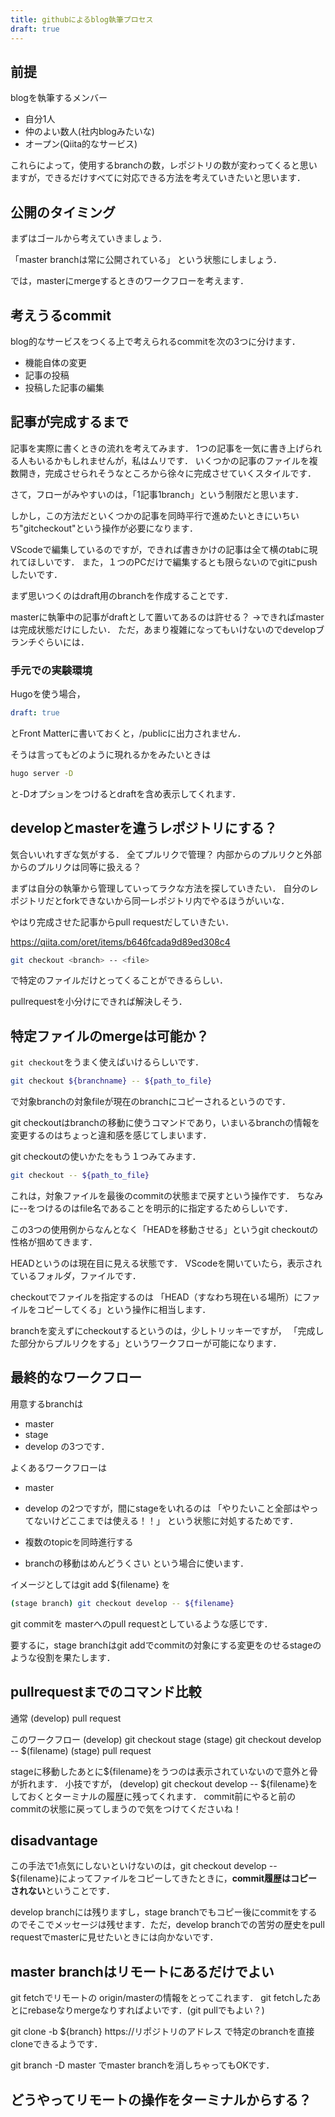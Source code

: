 ```yaml
---
title: githubによるblog執筆プロセス
draft: true
---
```


## 前提
blogを執筆するメンバー

- 自分1人
- 仲のよい数人(社内blogみたいな)
- オープン(Qiita的なサービス)

これらによって，使用するbranchの数，レポジトリの数が変わってくると思いますが，できるだけすべてに対応できる方法を考えていきたいと思います．

## 公開のタイミング
まずはゴールから考えていきましょう．

「master branchは常に公開されている」
という状態にしましょう．

では，masterにmergeするときのワークフローを考えます．

## 考えうるcommit
blog的なサービスをつくる上で考えられるcommitを次の3つに分けます．
- 機能自体の変更
- 記事の投稿
- 投稿した記事の編集

## 記事が完成するまで
記事を実際に書くときの流れを考えてみます．
1つの記事を一気に書き上げられる人もいるかもしれませんが，私はムリです．
いくつかの記事のファイルを複数開き，完成させられそうなところから徐々に完成させていくスタイルです．

さて，フローがみやすいのは，「1記事1branch」という制限だと思います．

しかし，この方法だといくつかの記事を同時平行で進めたいときにいちいち"gitcheckout"という操作が必要になります．

VScodeで編集しているのですが，できれば書きかけの記事は全て横のtabに現れてほしいです．
また，１つのPCだけで編集するとも限らないのでgitにpushしたいです．

まず思いつくのはdraft用のbranchを作成することです．

masterに執筆中の記事がdraftとして置いてあるのは許せる？
→できればmasterは完成状態だけにしたい．
ただ，あまり複雑になってもいけないのでdevelopブランチぐらいには．

### 手元での実験環境
Hugoを使う場合，
```yaml
draft: true
```
とFront Matterに書いておくと，/publicに出力されません．

そうは言ってもどのように現れるかをみたいときは
```sh
hugo server -D
```
と-Dオプションをつけるとdraftを含め表示してくれます．

## developとmasterを違うレポジトリにする？
気合いいれすぎな気がする．
全てプルリクで管理？
内部からのプルリクと外部からのプルリクは同等に扱える？

まずは自分の執筆から管理していってラクな方法を探していきたい．
自分のレポジトリだとforkできないから同一レポジトリ内でやるほうがいいな．

やはり完成させた記事からpull requestだしていきたい．

https://qiita.com/oret/items/b646fcada9d89ed308c4

```sh
git checkout <branch> -- <file>
```

で特定のファイルだけとってくることができるらしい．


pullrequestを小分けにできれば解決しそう．

## 特定ファイルのmergeは可能か？
`git checkout`をうまく使えばいけるらしいです．

```sh
git checkout ${branchname} -- ${path_to_file}
```
で対象branchの対象fileが現在のbranchにコピーされるというのです．

git checkoutはbranchの移動に使うコマンドであり，いまいるbranchの情報を変更するのはちょっと違和感を感じてしまいます．

git checkoutの使いかたをもう１つみてみます．

```sh
git checkout -- ${path_to_file}
```
これは，対象ファイルを最後のcommitの状態まで戻すという操作です．
ちなみに--をつけるのはfile名であることを明示的に指定するためらしいです．

この3つの使用例からなんとなく「HEADを移動させる」というgit checkoutの性格が掴めてきます．

HEADというのは現在目に見える状態です．
VScodeを開いていたら，表示されているフォルダ，ファイルです．

checkoutでファイルを指定するのは
「HEAD（すなわち現在いる場所）にファイルをコピーしてくる」という操作に相当します．

branchを変えずにcheckoutするというのは，少しトリッキーですが，
「完成した部分からプルリクをする」というワークフローが可能になります．

## 最終的なワークフロー
用意するbranchは
- master
- stage
- develop
の3つです．

よくあるワークフローは
- master
- develop
の2つですが，間にstageをいれるのは
「やりたいこと全部はやってないけどここまでは使える！！」
という状態に対処するためです．

- 複数のtopicを同時進行する
- branchの移動はめんどうくさい
という場合に使います．

イメージとしてはgit add ${filename}
を
```sh
(stage branch) git checkout develop -- ${filename}
```
git commitを
masterへのpull requestとしているような感じです．

要するに，stage branchはgit addでcommitの対象にする変更をのせるstageのような役割を果たします． 

## pullrequestまでのコマンド比較
通常
(develop) pull request

このワークフロー
(develop) git checkout stage
(stage) git checkout develop -- $(filename)
(stage) pull request

stageに移動したあとに${filename}をうつのは表示されていないので意外と骨が折れます．
小技ですが，
(develop) git checkout develop -- ${filename}をしておくとターミナルの履歴に残ってくれます．
commit前にやると前のcommitの状態に戻ってしまうので気をつけてくださいね！

## disadvantage
この手法で1点気にしないといけないのは，git checkout develop -- ${filename}によってファイルをコピーしてきたときに，**commit履歴はコピーされない**ということです．

develop branchには残りますし，stage branchでもコピー後にcommitをするのでそこでメッセージは残せます．ただ，develop branchでの苦労の歴史をpull requestでmasterに見せたいときには向かないです．

## master branchはリモートにあるだけでよい
git fetchでリモートの origin/masterの情報をとってこれます．
git fetchしたあとにrebaseなりmergeなりすればよいです．(git pullでもよい？)


git clone -b ${branch} https://リポジトリのアドレス
で特定のbranchを直接cloneできるようです．

git branch -D master でmaster branchを消しちゃってもOKです．



## どうやってリモートの操作をターミナルからする？



